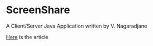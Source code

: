 ScreenShare
===========
A Client/Server Java Application written by V. Nagaradjane


[Here](http://developeriq.in/articles/2011/jul/09/sharing-your-display-over-network-with-java/) is the article
